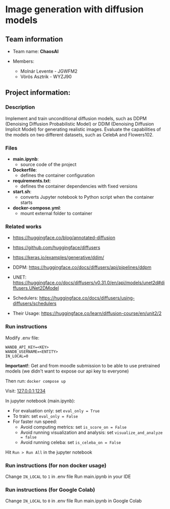 # Image generation with diffusion models

## Team information

* Team name: **ChaosAI**

* Members:
  * Molnár Levente - JGWFM2
  * Vörös Asztrik - WYZJ90 

## Project information:

### Description

Implement and train unconditional diffusion models, such as DDPM (Denoising Diffusion Probabilistic Model) or DDIM (Denoising Diffusion Implicit Model) for generating realistic images. 
Evaluate the capabilities of the models on two different datasets, such as CelebA and Flowers102.

### Files

* **main.ipynb**: 
  * source code of the project
* **Dockerfile**: 
  * defines the container configuration
* **requirements.txt**: 
  * defines the container dependencies with fixed versions
* **start.sh**: 
  * converts Jupyter notebook to Python script when the container starts
* **docker-compose.yml**: 
  * mount external folder to container

### Related works

* https://huggingface.co/blog/annotated-diffusion
* https://github.com/huggingface/diffusers
* https://keras.io/examples/generative/ddim/

* DDPM: https://huggingface.co/docs/diffusers/api/pipelines/ddpm
* UNET: https://huggingface.co/docs/diffusers/v0.31.0/en/api/models/unet2d#diffusers.UNet2DModel
* Schedulers: https://huggingface.co/docs/diffusers/using-diffusers/schedulers
* Their Usage: https://huggingface.co/learn/diffusion-course/en/unit2/2


### Run instructions
Modify .env file:
```
WANDB_API_KEY=<KEY>
WANDB_USERNAME=<ENTITY>
IN_LOCAL=0
```
**Important!**: Get <KEY> and <ENTITY> from moodle submission to be able to use pretrained models (we didn't want to expose our api key to everyone)

Then run: `docker compose up`

Visit: [127.0.0.1:1234](127.0.0.1:1234)

In jupyter notebook (main.ipynb):
* For evaluation only: set `eval_only = True`
* To train: set `eval_only = False`
* For faster run speed:
  * Avoid computing metrics: set `is_score_on = False`
  * Avoid running visualization and analysis: set `visualize_and_analyze = false`
  * Avoid running celeba: set `is_celeba_on = False`

Hit `Run > Run All` in the jupyter notebook

### Run instructions (for non docker usage)
Change `IN_LOCAL` to `1` in .env file
Run main.ipynb in your IDE

### Run instructions (for Google Colab)
Change `IN_LOCAL` to `0` in .env file
Run main.ipynb in Google Colab
